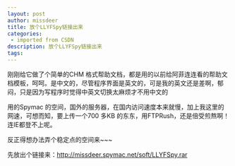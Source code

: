 ```yaml
---
layout: post
author: missdeer
title: 放个LLYFSpy链接出来
categories: 
 - imported from CSDN
description: 放个LLYFSpy链接出来
tags: 
---
```


刚刚给它做了个简单的CHM 格式帮助文档，都是用的以前给阿菲连连看的帮助文档模板，呵呵。是中文的，尽管程序界面是英文的，可是我的英文还是差啊，郁闷，只是因为写程序时觉得中英文切换太麻烦才不用中文的

用的Spymac 的空间，国外的服务器，在国内访问速度本来就慢，加上我这里的网速，可想而知，要上传一个700 多KB 的东东，用FTPRush，还是倍受煎熬啊！连IE都登不上呢。

反正得想办法弄个稳定点的空间来~~~

先放出个链接来：http://missdeer.spymac.net/soft/LLYFSpy.rar

